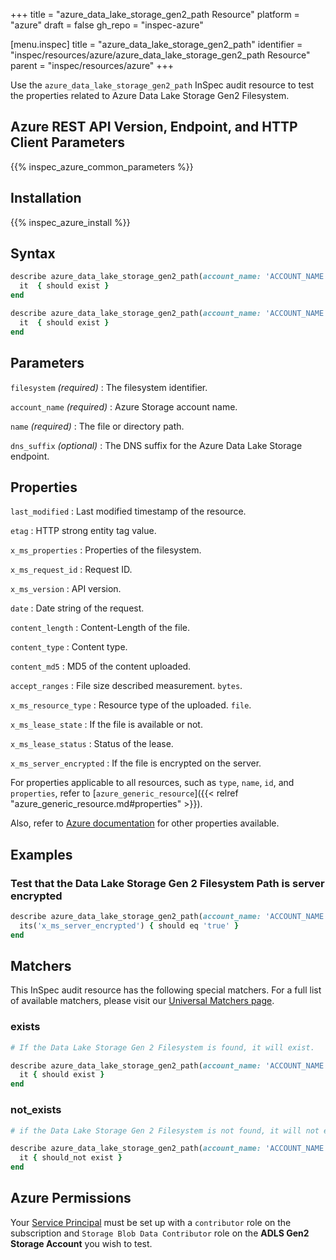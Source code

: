 +++
title = "azure_data_lake_storage_gen2_path Resource"
platform = "azure"
draft = false
gh_repo = "inspec-azure"

[menu.inspec]
title = "azure_data_lake_storage_gen2_path"
identifier = "inspec/resources/azure/azure_data_lake_storage_gen2_path Resource"
parent = "inspec/resources/azure"
+++

Use the `azure_data_lake_storage_gen2_path` InSpec audit resource to test the properties related to Azure Data Lake Storage Gen2 Filesystem.

## Azure REST API Version, Endpoint, and HTTP Client Parameters

{{% inspec_azure_common_parameters %}}

## Installation

{{% inspec_azure_install %}}

## Syntax

```ruby
describe azure_data_lake_storage_gen2_path(account_name: 'ACCOUNT_NAME', filesystem: 'FILE_SYSTEM', name: 'PATHNAME') do
  it  { should exist }
end
```

```ruby
describe azure_data_lake_storage_gen2_path(account_name: 'ACCOUNT_NAME', filesystem: 'FILE_SYSTEM', name: 'PATH')  do
  it  { should exist }
end
```

## Parameters

`filesystem` _(required)_
: The filesystem identifier.

`account_name` _(required)_
: Azure Storage account name.

`name` _(required)_
: The file or directory path.

`dns_suffix` _(optional)_
: The DNS suffix for the Azure Data Lake Storage endpoint.

## Properties

`last_modified`
: Last modified timestamp of the resource.

`etag`
: HTTP strong entity tag value.

`x_ms_properties`
: Properties of the filesystem.

`x_ms_request_id`
: Request ID.

`x_ms_version`
: API version.

`date`
: Date string of the request.

`content_length`
: Content-Length of the file.

`content_type`
: Content type.

`content_md5`
: MD5 of the content uploaded.

`accept_ranges`
: File size described measurement. `bytes`.

`x_ms_resource_type`
: Resource type of the uploaded. `file`.

`x_ms_lease_state`
: If the file is available or not.

`x_ms_lease_status`
: Status of the lease.

`x_ms_server_encrypted`
: If the file is encrypted on the server.

For properties applicable to all resources, such as `type`, `name`, `id`, and `properties`, refer to [`azure_generic_resource`]({{< relref "azure_generic_resource.md#properties" >}}).

Also, refer to [Azure documentation](https://docs.microsoft.com/en-us/rest/api/storageservices/datalakestoragegen2/path/get-properties) for other properties available.

## Examples

### Test that the Data Lake Storage Gen 2 Filesystem Path is server encrypted

```ruby
describe azure_data_lake_storage_gen2_path(account_name: 'ACCOUNT_NAME', filesystem: 'FILE_SYSTEM', name: 'PATHNAME')  do
  its('x_ms_server_encrypted') { should eq 'true' }
end
```

## Matchers

This InSpec audit resource has the following special matchers. For a full list of available matchers, please visit our [Universal Matchers page](/inspec/matchers/).

### exists

```ruby
# If the Data Lake Storage Gen 2 Filesystem is found, it will exist.

describe azure_data_lake_storage_gen2_path(account_name: 'ACCOUNT_NAME', filesystem: 'FILE_SYSTEM', name: 'PATHNAME')  do
  it { should exist }
end
```

### not_exists

```ruby
# if the Data Lake Storage Gen 2 Filesystem is not found, it will not exist.

describe azure_data_lake_storage_gen2_path(account_name: 'ACCOUNT_NAME', filesystem: 'FILE_SYSTEM', name: 'PATHNAME')  do
  it { should_not exist }
end
```

## Azure Permissions

Your [Service Principal](https://docs.microsoft.com/en-us/azure/azure-resource-manager/resource-group-create-service-principal-portal) must be set up with a `contributor` role on the subscription and `Storage Blob Data Contributor` role on the **ADLS Gen2 Storage Account** you wish to test.
